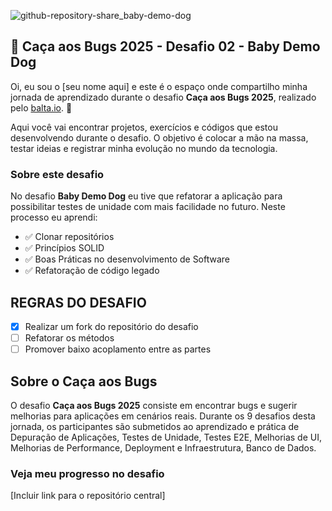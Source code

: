 ![github-repository-share_baby-demo-dog](https://github.com/user-attachments/assets/ddaa060f-5bc7-4cc4-a2fc-8914069d9262)

## 👻 Caça aos Bugs 2025 - Desafio 02 - Baby Demo Dog

Oi, eu sou o [seu nome aqui] e este é o espaço onde compartilho minha jornada de aprendizado durante o desafio **Caça aos Bugs 2025**, realizado pelo [balta.io](https://balta.io). 👻

Aqui você vai encontrar projetos, exercícios e códigos que estou desenvolvendo durante o desafio. O objetivo é colocar a mão na massa, testar ideias e registrar minha evolução no mundo da tecnologia.

### Sobre este desafio

No desafio **Baby Demo Dog** eu tive que refatorar a aplicação para possibilitar testes de unidade com mais facilidade no futuro.
Neste processo eu aprendi:

- ✅ Clonar repositórios
- ✅ Princípios SOLID
- ✅ Boas Práticas no desenvolvimento de Software
- ✅ Refatoração de código legado

## REGRAS DO DESAFIO

- [x] Realizar um fork do repositório do desafio
- [ ] Refatorar os métodos
- [ ] Promover baixo acoplamento entre as partes

## Sobre o Caça aos Bugs

O desafio **Caça aos Bugs 2025** consiste em encontrar bugs e sugerir melhorias para aplicações em cenários reais. Durante os 9 desafios desta jornada, os participantes são submetidos ao aprendizado e prática de Depuração de Aplicações, Testes de Unidade, Testes E2E, Melhorias de UI, Melhorias de Performance, Deployment e Infraestrutura,
Banco de Dados.

### Veja meu progresso no desafio

[Incluir link para o repositório central]
